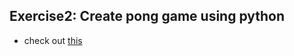 ## Exercise2: Create pong game using python
-   check out [this](https://www.geeksforgeeks.org/create-pong-game-using-python-turtle/)